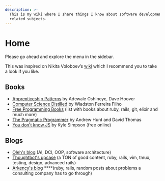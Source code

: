 ```yaml
---
description: >-
  This is my wiki where I share things I know about software development and
  related subjects.
---
```


# Home

Please go ahead and explore the menu in the sidebar.

This was inspired on Nikita Voloboev’s [wiki](https://wiki.nikitavoloboev.xyz/) which I recommend you to take a look if you like.

## Books

* [Apprenticeship Patterns](https://www.goodreads.com/book/show/5608045-apprenticeship-patterns) by Adewale Oshineye, Dave Hoover
* [Computer Science Distilled](https://code.energy/computer-science-distilled/) by Wladston Ferreira Filho
* [Free Programming Books](https://github.com/EbookFoundation/free-programming-books) \(list with books about ruby, rails, git, elixir and much more\)
* [The Pragmatic Programmer](https://pragprog.com/book/tpp/the-pragmatic-programmer) by Andrew Hunt and David Thomas
* [You don't know JS](https://github.com/getify/You-Dont-Know-JS) by Kyle Simpson \(free online\)



## Blogs

* [Oleh's blog](https://www.ludyna.com/oleh/posts) \(AI, DCI, OOP, software architecture\)
* [Thoughtbot's upcase](https://thoughtbot.com/upcase/practice) \(a TON of good content, ruby, rails, vim, tmux, testing, design, advanced rails\)
* [Arkency's blog](https://blog.arkency.com) ****\(ruby, rails, random posts about problems a consulting company has to go through\)



